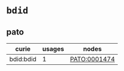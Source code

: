 # `bdid`

## pato

| curie     |   usages | nodes                                               |
|-----------|----------|-----------------------------------------------------|
| bdid:bdid |        1 | [PATO:0001474](https://bioregistry.io/PATO:0001474) |

